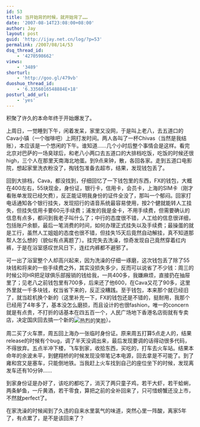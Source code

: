 ```yaml
---
id: 53
title: 当开始背的时候，就开始背了……
date: '2007-08-14T23:08:00+08:00'
author: Jay
layout: post
guid: 'http://ijay.net.cn/log/?p=53'
permalink: /2007/08/14/53
dsq_thread_id:
    - '4270598662'
views:
    - '3489'
shorturl:
    - 'http://goo.gl/479vb'
duoshuo_thread_id:
    - '6.3356016548884E+18'
posturl_add_url:
    - 'yes'
---
```


积聚了许久的本命年终于开始爆发了。

上周日，一觉睡到下午，闲着发呆，家里又没网，于是叫上老八，去五道口的Cava小镇（一个咖啡吧）上网打发时间。两人各叫了一杯Chivas（当然是我结账），本应该是一个悠闲的下午。谁知道……几个小时后整个事情会是这样。看完北京对巴萨的一场臭球后，和老八小两口去五道口的大排档吃饭，吃饭的时候还很high，三个人在那里天南海北地蛋。到9点来钟，散，各回各家。走到五道口电影院，想起家里洗衣粉没了，掏钱包准备去超市，结果，发现钱包丢了。

回到大排档，Cava，都没找到，仔细回忆了一下钱包里的东西，FX的钱包，大概在400左右，55块现金，身份证，银行卡，信用卡，会员卡，上海的SIM卡（刚才看账单发现已经欠费），反正能证明我身份的证件全没了，那叫一个郁闷。回家打电话通知各个银行挂失，发现招行的语音系统最容易使用，按2个健就能转人工挂失，但挂失信用卡要60元手续费；浦发的我是金卡，不用手续费，但需要确认的信息有点多，都问到我老子叫什么了；中行的态度很不错，人工给的信息很详细，包括账户余额，最后一笔消费的时间，如何办理正式挂失以及手续费；最操蛋的就是工行，虽然人工姐姐的态度也很不错，但挂失15天后竟然自动解挂，真不知道那帮人怎么想的（貌似有点离题了）。挂完失去洗澡，惊奇发现自己竟然穿着红内裤，于是在浴室感叹世风日下，连红内裤都不避邪了。

可一出了浴室整个人却高兴起来，因为洗澡的仔细一琢磨，这次钱包丢了除了55块钱和将来的一些手续费之外，其实没损失多少，反而可以说省了不少钱：周三的时候公司HR把足球俱乐部报销的钱给我，一共400多，我嫌麻烦，直接扔在抽屉里了；见老八之前钱包里有700多，后来还了他600，在Cava又花了90多，这里外里就一千多块钱，权当省下来的，反正没糟践。至于钱包，本来那个就已经旧了，就当趁机换个新的（这里补充一下，FX的钱包还是不错的，挺耐用，我那个已经用了4年多了，基本没怎么磨损，而且设计的也很fashion，唯一的concern就是有点贵，不打折的话基本在四五百一个，人民广场地下香港名店街就有专卖店，决定国庆回去搞一个新的<img src="https://www.jayxu.com/log/wp-content/uploads/2007/08/smile_shades.gif" title="热烈的笑脸" alt="热烈的笑脸" style="vertical-align: middle" />）。

周二买了火车票，周五回上海办一张临时身份证。原来周五打算5点走人的，结果release的时候有个bug，调了半天没调出来，最后发现要调的话得动很多代码，不得放弃。五点半冲下楼，飞车到家，收拾东西，买吃的，打车去火车站。结果本命年的余波未平，到健翔桥的时候发现没带笔记本电源，回去拿是不可能了。到了雍和宫又是塞车，只能倒地铁。当我赶上火车找到自己的座位坐下的时候，发现离发车还有10分钟……

到家身份证是办好了，该吃的都吃了，消灭了两只童子鸡，若干大虾，若干蛤蜊，两条鲈鱼，一斤黄酒，若干零食，算把之前的全补回来了，只可惜螃蟹还没上市，不然就perfect了。

在家洗澡的时候闻到了久违的自来水里氯气的味道，突然心里一阵酸，离家5年了，有点累了，是不是该回来了？
